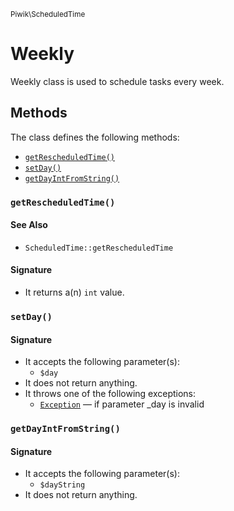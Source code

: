 <small>Piwik\ScheduledTime</small>

Weekly
======

Weekly class is used to schedule tasks every week.


Methods
-------

The class defines the following methods:

- [`getRescheduledTime()`](#getRescheduledTime)
- [`setDay()`](#setDay)
- [`getDayIntFromString()`](#getDayIntFromString)

<a name="getrescheduledtime" id="getrescheduledtime"></a>
### `getRescheduledTime()`

#### See Also

- `ScheduledTime::getRescheduledTime`

#### Signature

- It returns a(n) `int` value.

<a name="setday" id="setday"></a>
### `setDay()`

#### Signature

- It accepts the following parameter(s):
    - `$day`
- It does not return anything.
- It throws one of the following exceptions:
    - [`Exception`](http://php.net/class.Exception) &mdash; if parameter _day is invalid

<a name="getdayintfromstring" id="getdayintfromstring"></a>
### `getDayIntFromString()`

#### Signature

- It accepts the following parameter(s):
    - `$dayString`
- It does not return anything.

